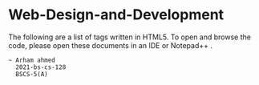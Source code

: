 # Web-Design-and-Development

The following are a list of tags written in HTML5. To open and browse the code, please open these documents in an IDE or Notepad++ .

	~ Arham ahmed
	  2021-bs-cs-128
	  BSCS-5(A)
